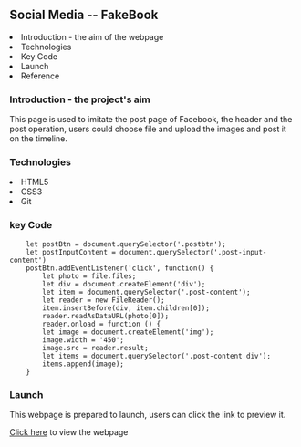 
<h2>Social Media -- FakeBook</h2>

<li>Introduction - the aim of the webpage</li>
<li>Technologies</li>
<li>Key Code</li>
<li>Launch</li>
<li>Reference</li>

<h3>Introduction - the project's aim</h3>
<p>
    This page is used to imitate the post page of Facebook, the header and the post operation, users could choose file and upload the images and post it on the timeline.
</p>


<h3>Technologies</h3>
<li>HTML5</li>
<li>CSS3</li>
<li>Git</li>

<h3>key Code</h3>

```
    let postBtn = document.querySelector('.postbtn');
    let postInputContent = document.querySelector('.post-input-content')
    postBtn.addEventListener('click', function() {
        let photo = file.files;
        let div = document.createElement('div');
        let item = document.querySelector('.post-content');
        let reader = new FileReader();
        item.insertBefore(div, item.children[0]);
        reader.readAsDataURL(photo[0]);
        reader.onload = function () {
        let image = document.createElement('img');
        image.width = '450';
        image.src = reader.result; 
        let items = document.querySelector('.post-content div');
        items.append(image);
    }
```

<h3>Launch</h3>
<p>This webpage is prepared to launch, users can click the link to preview it.</p>
<a href="https://bricklai.github.io/social-media/index.html">Click here</a> to view the webpage

